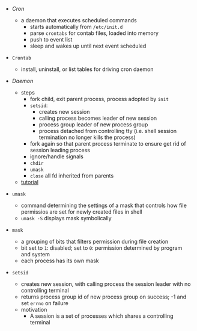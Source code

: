 
+ _Cron_ 
    + a daemon that executes scheduled commands
        + starts automatically from `/etc/init.d`
        + parse `crontabs` for contab files, loaded into memory
        + push to event list 
        + sleep and wakes up until next event scheduled
+ `Crontab`
    + install, uninstall, or list tables for driving cron daemon


+ _Daemon_ 
    + steps 
        + fork child, exit parent process, process adopted by `init`
        + `setsid`: 
            + creates new session
            + calling process becomes leader of new session 
            + process group leader of new process group
            + process detached from controlling tty (i.e. shell session termination no longer kills the process)
        + fork again so that parent process terminate to ensure get rid of session leading process
        + ignore/handle signals 
        + `chdir`
        + `umask`
        + `close` all fd inherited from parents
    + [tutorial](http://0pointer.de/public/systemd-man/daemon.html#New-Style%20Daemons)




+ `umask`
    + command determining the settings of a mask that controls how file permissios are set for newly created files in shell
    + `umask -S` displays mask symbolically

+ `mask`
    + a grouping of bits that filters permission during file creation
    + bit set to `1`: disabled; set to `0`: permission determined by program and system 
    + each process has its own mask 

+ `setsid`
    + creates new session, with calling process the session leader with no controlling terminal 
    + returns process group id of new process group on success; -1 and set `errno` on failure
    + motivation 
        + A session is a set of processes which shares a controlling terminal


